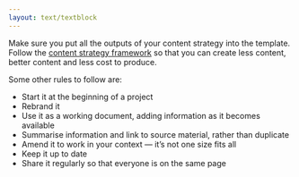 ```yaml
---
layout: text/textblock
---
```


Make sure you put all the outputs of your content strategy into the template. Follow the [content strategy framework](/content-strategy) so that you can create less content, better content and less cost to produce. 

Some other rules to follow are:

* Start it at the beginning of a project
* Rebrand it
* Use it as a working document, adding information as it becomes available 
* Summarise information and link to source material, rather than duplicate
* Amend it to work in your context — it’s not one size fits all
* Keep it up to date 
* Share it regularly so that everyone is on the same page
